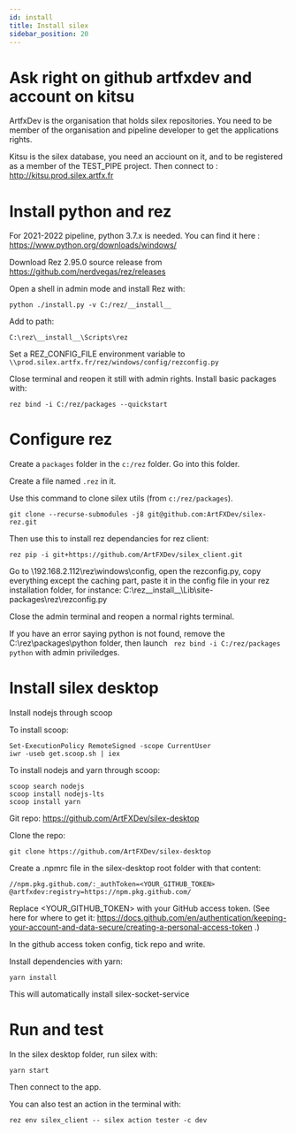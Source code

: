 ```yaml
---
id: install
title: Install silex
sidebar_position: 20
---
```


# Ask right on github artfxdev and account on kitsu

ArtfxDev is the organisation that holds silex repositories. You need to be member of the organisation and pipeline developer to get the applications rights.

Kitsu is the silex database, you need an acciount on it, and to be registered as a member of the TEST_PIPE project. Then connect to : http://kitsu.prod.silex.artfx.fr

# Install python and rez

For 2021-2022 pipeline, python 3.7.x is needed. You can find it here : https://www.python.org/downloads/windows/

Download Rez 2.95.0 source release from https://github.com/nerdvegas/rez/releases

Open a shell in admin mode and install Rez with:

```
python ./install.py -v C:/rez/__install__
```

Add to path:

```
C:\rez\__install__\Scripts\rez
```

Set a REZ_CONFIG_FILE environment variable to `\\prod.silex.artfx.fr/rez/windows/config/rezconfig.py`

Close terminal and reopen it still with admin rights. Install basic packages with:

```
rez bind -i C:/rez/packages --quickstart
```

# Configure rez

Create a `packages` folder in the `c:/rez` folder. Go into this folder.

Create a file named `.rez` in it.

Use this command to clone silex utils (from `c:/rez/packages`).

```
git clone --recurse-submodules -j8 git@github.com:ArtFXDev/silex-rez.git
```

Then use this to install rez dependancies for rez client:

```
rez pip -i git+https://github.com/ArtFXDev/silex_client.git
```

Go to \\192.168.2.112\rez\windows\config, open the rezconfig.py, copy everything except the caching part, paste it in the config file in your rez installation folder, for instance: C:\rez\_\_install\_\_\Lib\site-packages\rez\rezconfig.py

Close the admin terminal and reopen a normal rights terminal.

If you have an error saying python is not found, remove the C:\rez\packages\python folder, then launch ` rez bind -i C:/rez/packages python` with admin priviledges.

# Install silex desktop

Install nodejs through scoop

To install scoop:

```
Set-ExecutionPolicy RemoteSigned -scope CurrentUser
iwr -useb get.scoop.sh | iex
```

To install nodejs and yarn through scoop:

```
scoop search nodejs
scoop install nodejs-lts
scoop install yarn
```

Git repo: https://github.com/ArtFXDev/silex-desktop

Clone the repo:

```
git clone https://github.com/ArtFXDev/silex-desktop
```

Create a .npmrc file in the silex-desktop root folder with that content:

```
//npm.pkg.github.com/:_authToken=<YOUR_GITHUB_TOKEN>
@artfxdev:registry=https://npm.pkg.github.com/
```

Replace <YOUR_GITHUB_TOKEN> with your GitHub access token.
(See here for where to get it: https://docs.github.com/en/authentication/keeping-your-account-and-data-secure/creating-a-personal-access-token .)

In the github access token config, tick repo and write.

Install dependencies with yarn:

```
yarn install
```

This will automatically install silex-socket-service

# Run and test

In the silex desktop folder, run silex with:

```
yarn start
```

Then connect to the app.

You can also test an action in the terminal with:

```
rez env silex_client -- silex action tester -c dev
```
